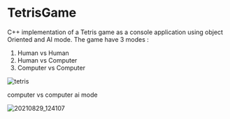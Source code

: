 



# TetrisGame
C++ implementation of a Tetris game as a console application using object Oriented and AI mode.
The game have 3 modes : 
1. Human vs Human
2. Human vs Computer
3. Computer vs Computer

![tetris](https://user-images.githubusercontent.com/66257479/131246068-f9eece85-45c5-4608-a975-f01bd6523a17.jpg)

computer vs computer ai mode


![20210829_124107](https://user-images.githubusercontent.com/66257479/131246013-695553ea-df57-4a34-bd28-5fcd8de9107f.gif)

